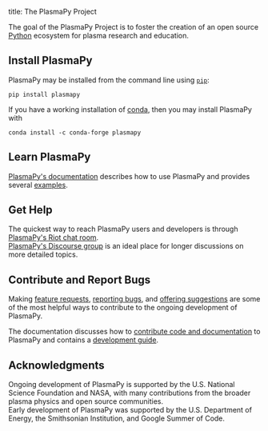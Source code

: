 title: The PlasmaPy Project

The goal of the PlasmaPy Project is to foster the creation of an open source [Python](https://www.python.org/) ecosystem for plasma research and education.

## Install PlasmaPy

PlasmaPy may be installed from the command line using [`pip`](https://pip.pypa.io/en/stable/):

```
pip install plasmapy
```

If you have a working installation of [conda](https://docs.conda.io/en/latest/), then you may install PlasmaPy with

```
conda install -c conda-forge plasmapy
```

## Learn PlasmaPy

[PlasmaPy's documentation](http://docs.plasmapy.org/en/latest) 
describes how to use PlasmaPy and provides several 
[examples](http://docs.plasmapy.org/en/latest/auto_examples/index.html). 

## Get Help

The quickest way to reach PlasmaPy users and developers is through 
[PlasmaPy's Riot chat room](https://riot.im/app/#/room/#plasmapy:openastronomy.org).  
[PlasmaPy's Discourse group](https://plasmapy.discourse.group/) 
is an ideal place for longer discussions on more detailed topics.

## Contribute and Report Bugs

Making [feature requests](https://github.com/PlasmaPy/PlasmaPy/issues/new?template=Feature_request.md), 
[reporting bugs](https://github.com/PlasmaPy/PlasmaPy/issues/new?template=Bug_report.md), 
and [offering suggestions](https://docs.google.com/forms/d/e/1FAIpQLSdT3O5iHZrLJRuavFyzoR23PGy0Prfzx2SQOcwJGWtvHyT2lw/viewform) 
are some of the most helpful ways to contribute to the ongoing development of PlasmaPy.

The documentation discusses how to 
[contribute code and documentation](http://docs.plasmapy.org/en/latest/CONTRIBUTING.html) 
to PlasmaPy and contains a 
[development guide](http://docs.plasmapy.org/en/latest/development/index.html).

## Acknowledgments

Ongoing development of PlasmaPy is supported by the U.S. National Science Foundation and NASA, with many contributions from the broader plasma physics and open source communities.  
Early development of PlasmaPy was supported by the U.S. Department of Energy, the Smithsonian Institution, and Google Summer of Code.

